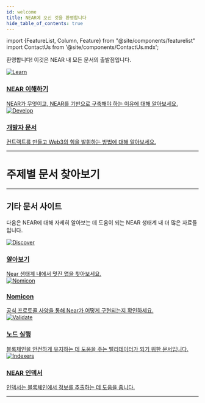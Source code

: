```yaml
---
id: welcome
title: NEAR에 오신 것을 환영합니다
hide_table_of_contents: true
---
```

import {FeatureList, Column, Feature} from "@site/components/featurelist"
import ContactUs from '@site/components/ContactUs.mdx';

환영합니다! 이것은 NEAR 내 모든 문서의 출발점입니다.

<div class="container">
  <div class="row">
    <div class="col col--6">
      <a href="/concepts/welcome">
        <div class="card">
          <div class="card__image">
            <img src={require("@site/static/docs/assets/welcome-pages/protocol.png").default} alt="Learn" />
          </div>
          <div class="card__body">
            <h3>NEAR 이해하기</h3>
            NEAR가 무엇이고, NEAR를 기반으로 구축해야 하는 이유에 대해 알아보세요.
          </div>
        </div>
      </a>
    </div>
    <div class="col col--6">
      <a href="/develop/welcome">
        <div class="card">
          <div class="card__image">
            <img src={require("@site/static/docs/assets/welcome-pages/examples.png").default} alt="Develop" />
          </div>
          <div class="card__body">
            <h3>개발자 문서</h3>
              컨트랙트를 만들고 Web3의 힘을 발휘하는 방법에 대해 알아보세요.
          </div>
        </div>
      </a>
    </div>
  </div>
</div>

<hr class="subsection" />

<h1 class="text-center big-title" > 주제별 문서 찾아보기 </h1>

<FeatureList>
  <Column title="NEAR 이해하기" size="3">
    <Feature url="/concepts/basics/protocol" title="NEAR란 무엇인가요?" subtitle="NEAR 기본 사항에 대해 알아보세요." image="near-logo.png" />
    <Feature url="/concepts/basics/accounts/account-id" title="명명된 계정" subtitle="NEAR는 사람이 읽을 수 있는 계정을 사용합니다." image="user.png" />
    <Feature url="/concepts/basics/accounts/access-keys" title="다중 액세스 키" subtitle="더 많은 키는 더 많은 보안을 의미합니다." image="key.png" />
    <Feature url="/concepts/basics/accounts/smartcontract" title="스마트 컨트랙트" subtitle="컨트랙트 기술에 대해 알아보세요." image="contract.png" />
    <Feature url="/concepts/basics/tokens" title="토큰" subtitle="NEAR 토큰에 대해 알아보세요." image="ft.png" />
    <Feature url="/concepts/basics/transactions/overview" title="트랜잭션" subtitle="빠르고 저렴합니다." image="transaction.png" />
    <Feature url="/concepts/basics/validators" title="밸리데이터" subtitle="네트워크를 안전하게 유지하는 방법에 대해 알아보세요." image="validation.png" />
  </Column>
  <Column title="개발자 문서" size="3">
    <Feature url="/develop/quickstart-guide" title="빠른 시작" subtitle="첫번째 dApp 스핀업" image="quickstart.png" />
    <Feature url="/tutorials/welcome" title="튜토리얼 & 예제" subtitle="예제 라이브러리들을 확인해보세요." image="tutorials.png" />
    <Feature url="/develop/contracts/introduction" title="컨트랙트 빌딩" subtitle="스마트 컨트랙트 작성 방법에 대해 알아보세요." image="smartcontract.png" />
    <Feature url="/develop/testing/introduction" title="컨트랙트 테스트" subtitle="단위 및 통합 테스트를 작성해보세요." image="test.png" />
    <Feature url="/develop/integrate/frontend" title="웹 프론트엔드 구축" subtitle="웹 dApp을 만드는 방법에 대해 알아보세요." image="frontend.png" />
    <Feature url="/tools/realtime" title="앱 모니터링" subtitle="블록체인을 추적하는 방법에 대해 알아보세요." image="monitor.png" />
  </Column>
  <Column title="개발자 도구" size="3">
    <Feature url="/tools/near-sdk-js" title="JavaScript SDK" subtitle="JavaScript로 컨트랙트를 작성해보세요." image="smartcontract-js.png" />
    <Feature url="/tools/near-sdk-rs" title="Rust SDK" subtitle="Rust로 컨트랙트를 작성해보세요." image="smartcontract-rust.png" />
    <Feature url="/tools/near-cli" title="NEAR CLI" subtitle="터미널에서 NEAR를 사용해보세요." image="near-cli.png" />
    <Feature url="/tools/near-api-js/quick-reference" title="NEAR API JS" subtitle="JS를 통해 NEAR와 상호작용해보세요." image="near-api-js.png" />
    <Feature url="/api/rpc/introduction" title="RPC API" subtitle="NEAR RPC API와 상호작용해보세요." image="rpc.png" />
    <Feature url="/concepts/advanced/indexers" title="블록체인 데이터 인덱싱" subtitle="컨트랙트에 대한 사용 정보를 조회해보세요." image="blocks.png" />
  </Column>
  <Column title="예제 & 튜토리얼" size="3">
    <Feature url="/develop/relevant-contracts/ft" title="대체 가능 토큰" subtitle="FT를 사용하고 만드는 방법에 대해 배워보세요." image="ft.png" />
    <Feature url="/develop/relevant-contracts/nft" title="대체 불가능 토큰" subtitle="NFT 스페이스에 참여해보세요." image="nft.png" />
    <Feature url="/develop/relevant-contracts/dao" title="자율 조직" subtitle="DAO를 이해해보세요." image="dao.png" />
    <Feature url="/tutorials/indexer/near-lake-state-changes-indexer" title="Lake 인덱서" subtitle="네트워크를 관찰하고, 모든 이벤트에 액세스해보세요." image="experiment.png" />
  </Column>
</FeatureList>

---

## 기타 문서 사이트

다음은 NEAR에 대해 자세히 알아보는 데 도움이 되는 NEAR 생태계 내 더 많은 자료들입니다.


<div class="container">
  <div class="row">
    <div class="col col--6">
      <a href="https://awesomenear.com">
        <div class="card">
          <div class="card__image">
            <img src={require("@site/static/docs/assets/welcome-pages/awesomenear.jpg").default} alt="Discover" />
          </div>
          <div class="card__body">
            <h3>알아보기</h3>
            Near 생태계 내에서 멋진 앱을 찾아보세요.
          </div>
        </div>
      </a>
    </div>
    <div class="col col--6">
      <a href="https://nomicon.io">
        <div class="card">
          <div class="card__image">
            <img src={require("@site/static/docs/assets/welcome-pages/nomicon.png").default} alt="Nomicon" />
          </div>
          <div class="card__body">
            <h3>Nomicon</h3>
              공식 프로토콜 사양을 통해 Near가 어떻게 구현되는지 확인하세요.
          </div>
        </div>
      </a>
    </div>
    <div class="col col--6">
      <a href="https://near-nodes.io">
        <div class="card">
          <div class="card__image">
            <img src={require("@site/static/docs/assets/welcome-pages/validate.png").default} alt="Validate" />
          </div>
          <div class="card__body">
            <h3>노드 실행</h3>
            블록체인을 안전하게 유지하는 데 도움을 주는 밸리데이터가 되기 위한 문서입니다.
          </div>
        </div>
      </a>
    </div>
    <div class="col col--6">
      <a href="/concepts/advanced/indexers">
        <div class="card">
          <div class="card__image">
            <img src={require("@site/static/docs/assets/welcome-pages/indexers.png").default} alt="Indexers" />
          </div>
          <div class="card__body">
            <h3>NEAR 인덱서</h3>
              인덱서는 블록체인에서 정보를 추출하는 데 도움을 줍니다.
          </div>
        </div>
      </a>
    </div>
  </div>
</div>

<hr class="subsection" />

<ContactUs />
